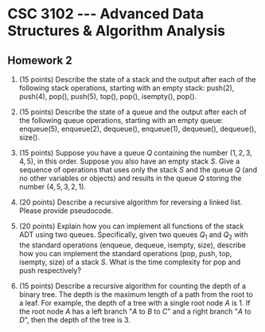 # CSC 3102 --- Advanced Data Structures & Algorithm Analysis

## Homework 2

1. (15 points) Describe the state of a stack and the output after each of the following stack operations, starting with an empty stack: push(2), push(4), pop(), push(5), top(), pop(), isempty(), pop().
 
2. (15 points) Describe the state of a queue and the output after each of the following queue operations, starting with an empty queue: enqueue(5), enqueue(2), dequeue(), enqueue(1), dequeue(), dequeue(), size().
 
3. (15 points) Suppose you have a queue $Q$ containing the number $(1,2,3,4,5)$, in this order. Suppose you also have an empty stack $S$. Give a sequence of operations that uses only the stack $S$ and the queue $Q$ (and no other variables or objects) and results in the queue $Q$ storing the number $(4,5,3,2,1)$.
 
4. (20 points) Describe a recursive algorithm for reversing a linked list. Please provide pseudocode.
 
5. (20 points) Explain how you can implement all functions of the stack ADT using two queues. Specifically, given two queues $Q_1$ and $Q_2$ with the standard operations (enqueue, dequeue, isempty, size), describe how you can implement the standard operations (pop, push, top, isempty, size) of a stack $S$. What is the time complexity for pop and push respectively?
 
6. (15 points) Describe a recursive algorithm for counting the depth of a binary tree. The depth is the maximum length of a path from the root to a leaf. For example, the depth of a tree with a single root node $A$ is 1. If the root node $A$ has a left branch "$A$ to $B$ to $C$" and a right branch "$A$ to $D$", then the depth of the tree is 3. 
